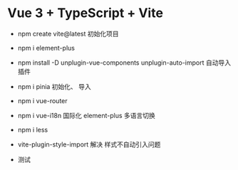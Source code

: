 # Vue 3 + TypeScript + Vite

- npm create vite@latest 初始化项目
- npm i element-plus
- npm install -D unplugin-vue-components unplugin-auto-import 自动导入插件
- npm i pinia 初始化、 导入
- npm i vue-router
- npm i vue-i18n 国际化 element-plus 多语言切换
- npm i less

- vite-plugin-style-import 解决 样式不自动引入问题

- 测试
